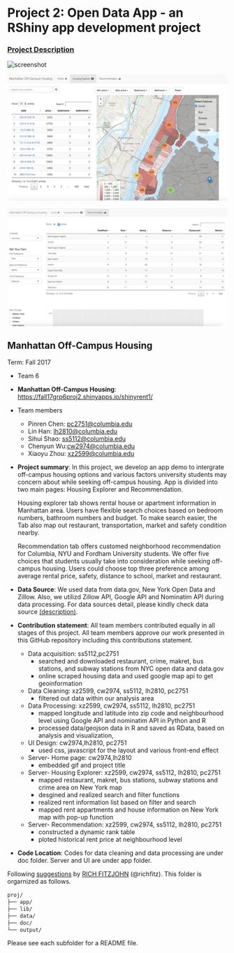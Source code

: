 # Project 2: Open Data App - an RShiny app development project

### [Project Description](doc/project2_desc.md)

![screenshot](doc/1.png)

![screenshot](doc/2.png)

![screenshot](doc/3.png)


## Manhattan Off-Campus Housing
Term: Fall 2017

+ Team 6
+ **Manhattan Off-Campus Housing**: https://fall17grp6proj2.shinyapps.io/shinyrent1/
+ Team members
	+ Pinren Chen: pc2751@columbia.edu
	+ Lin Han: lh2810@columbia.edu
	+ Sihui Shao: ss5112@columbia.edu
	+ Chenyun Wu:cw2974@columbia.edu
	+ Xiaoyu Zhou: xz2599@columbia.edu

+ **Project summary**: In this project, we develop an app demo to intergrate off-campus housing options and various factors university students may concern about while seeking off-campus housing. App is divided into two main pages: Housing Explorer  and Recommendation. 

    Housing explorer tab shows rental house or apartment information in Manhattan area. Users have flexible search choices based on bedroom numbers, bathroom numbers and budget. To make search easier, the Tab also map out restaurant, transportation, market and safety condition nearby.

    Recommendation tab offers customed neighborhood recommendation for Columbia, NYU and Fordham University students. We offer five choices that students usually take into consideration while seeking off-campus housing. Users could choose top three preference among average rental price, safety, distance to school, market and restaurant. 
 
+ **Data Source**: We used data from data.gov, New York Open Data and Zillow. Also, we utilizd Zillow API, Google API and Nominatim API during data processing. For data sources detail, please kindly check data source [(description)](doc/DataSource.md).
    

+ **Contribution statement**: All team members contributed equally in all stages of this project. All team members approve our work presented in this GitHub repository including this contributions statement. 
   + Data acquisition: ss5112,pc2751
	 + searched and downloaded restaurant, crime, makret, bus stations, and subway stations from NYC open data and data.gov 
	 + online scraped housing data and used google map api to get geoinformation 
   + Data Cleaning:  xz2599, cw2974, ss5112, lh2810,  pc2751
	 + filtered out data within our analysis area 
   + Data Processing:  xz2599, cw2974, ss5112, lh2810,  pc2751
	 + mapped longitude and latitude into zip code and neighbourhood level using Google API and nominatim API in Python and R
	 + processed data/geojson data in R and saved as RData, based on analysis and visualization,
   + UI Design: cw2974,lh2810, pc2751
	 + used css, javascript for the layout and various front-end effect  
   + Server- Home page: cw2974,lh2810
	 + embedded gif and project title 
   + Server- Housing Explorer: xz2599, cw2974, ss5112, lh2810,  pc2751
   	 + mapped restaurant, makret, bus stations, subway stations and crime area on New York map
   	 + desgined and realized search and filter functions 
	 + realized rent information list based on filter and search 
	 + mapped rent appartments and house information on New York map with pop-up function
    + Server- Recommendation: xz2599, cw2974, ss5112, lh2810,  pc2751 
         + constructed a dynamic rank table 
         + ploted historical rent price at neighbourhood level
+ **Code Location**: Codes for data cleaning and data processing are under doc folder. Server and UI are under app folder.  

Following [suggestions](http://nicercode.github.io/blog/2013-04-05-projects/) by [RICH FITZJOHN](http://nicercode.github.io/about/#Team) (@richfitz). This folder is orgarnized as follows.

```
proj/
├── app/
├── lib/
├── data/
├── doc/
└── output/
```

Please see each subfolder for a README file.

